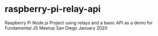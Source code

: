 # raspberry-pi-relay-api
Raspberry Pi Node.js Project using relays and a basic API as a demo for Fundamental JS Meetup San Diego January 2020
